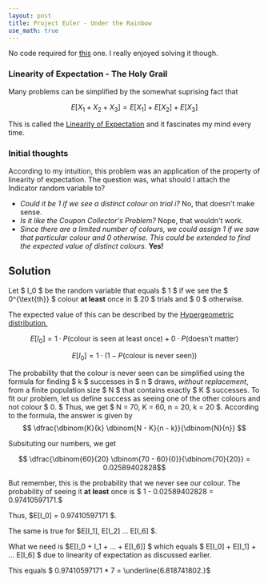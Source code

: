 ```yaml
---
layout: post
title: Project Euler - Under the Rainbow
use_math: true
---
```


No code required for [this](https://projecteuler.net/problem=493) one. I really enjoyed solving it though. 

### Linearity of Expectation - The Holy Grail

Many problems can be simplified by the somewhat suprising fact that

$$ E[X_1 + X_2 + X_3] = E[X_1] + E[X_2] + E[X_3] $$

This is called the [Linearity of Expectation](https://brilliant.org/wiki/linearity-of-expectation/) and it fascinates my mind every time.

### Initial thoughts

According to my intuition, this problem was an application of the property of linearity of expectation. The question was, what should I attach the Indicator random variable to?

*  *Could it be $1$ if we see a distinct colour on trial $i?$* No, that doesn't make sense.
*  *Is it like the Coupon Collector's Problem?* Nope, that wouldn't work.
*  *Since there are a limited number of colours, we could assign $1$ if we saw that particular colour and $0$ otherwise. This could be extended to find the expected value of distinct colours.* **Yes!** 

## Solution

Let $ I_0 $ be the random variable that equals $ 1 $ if we see the $ 0^{\text{th}} $ colour **at least** once in $ 20 $ trials and $ 0 $ otherwise.

The expected value of this can be described by the [Hypergeometric distribution.](https://en.wikipedia.org/wiki/Hypergeometric_distribution)

$$ E[I_0] = 1 \cdot P(\text{colour is seen at least once}) + 0 \cdot P(\text{doesn't matter}) $$

$$ E[I_0] = 1 \cdot (1 - P(\text{colour is never seen})) $$

The probability that the colour is never seen can be simplified using the formula for finding $ k $ successes in $ n $ draws, *without replacement*, from a finite population size $ N $ that contains exactly $ K $ successes. To fit our problem, let us define success as seeing one of the other colours and not colour $ 0. $ Thus, we get $ N = 70, K = 60, n = 20, k = 20 $. According to the formula, the answer is given by 
$$ \dfrac{\dbinom{K}{k} \dbinom{N - K}{n - k}}{\dbinom{N}{n}} $$

Subsituting our numbers, we get

$$ \dfrac{\dbinom{60}{20} \dbinom{70 - 60}{0}}{\dbinom{70}{20}} = 0.02589402828$$

But remember, this is the probability that we never see our colour. The probability of seeing it **at least** once is $ 1 - 0.02589402828 = 0.97410597171.$

Thus, $E[I_0] = 0.97410597171 $.

The same is true for $E[I_1], E[I_2] ... E[I_6] $.

What we need is $E[I_0 + I_1 + ... + E[I_6]] $ which equals $ E[I_0] + E[I_1] + ... E[I_6] $ due to linearity of expectation as discussed earlier.

This equals $ 0.97410597171 * 7 = \underline{6.818741802.}$

